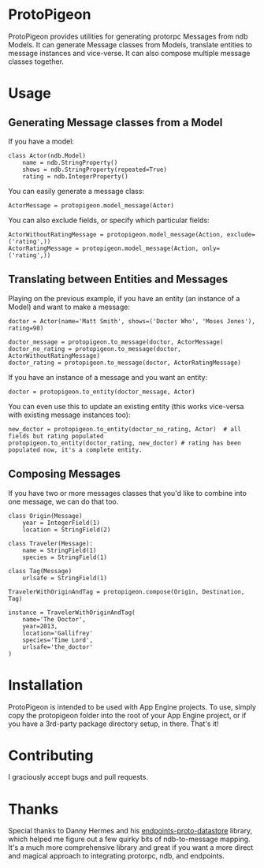 ProtoPigeon
===========

ProtoPigeon provides utilities for generating protorpc Messages from ndb Models. It can generate Message classes from Models, translate entities to message instances and vice-verse. It can also compose multiple message classes together.


Usage
=====

Generating Message classes from a Model
---------------------------------------

If you have a model:

    class Actor(ndb.Model)
        name = ndb.StringProperty()
        shows = ndb.StringProperty(repeated=True)
        rating = ndb.IntegerProperty()

You can easily generate a message class:

    ActorMessage = protopigeon.model_message(Actor)

You can also exclude fields, or specify which particular fields:

    ActorWithoutRatingMessage = protopigeon.model_message(Action, exclude=('rating',))
    ActorRatingMessage = protopigeon.model_message(Action, only=('rating',))


Translating between Entities and Messages
-----------------------------------------

Playing on the previous example, if you have an entity (an instance of a Model) and want to make a message:

    doctor = Actor(name='Matt Smith', shows=('Doctor Who', 'Moses Jones'), rating=90)

    doctor_message = protopigeon.to_message(doctor, ActorMessage)
    doctor_no_rating = protopigeon.to_message(doctor, ActorWithoutRatingMessage)
    doctor_rating = protopigeon.to_message(doctor, ActorRatingMessage)

If you have an instance of a message and you want an entity:

    doctor = protopigeon.to_entity(doctor_message, Actor)

You can even use this to update an existing entity (this works vice-versa with existing message instances too):

    new_doctor = protopigeon.to_entity(doctor_no_rating, Actor)  # all fields but rating populated
    protopigeon.to_entity(doctor_rating, new_doctor) # rating has been populated now, it's a complete entity.


Composing Messages
------------------

If you have two or more messages classes that you'd like to combine into one message, we can do that too.

    class Origin(Message)
        year = IntegerField(1)
        location = StringField(2)

    class Traveler(Message):
        name = StringField(1)
        species = StringField(1)

    class Tag(Message)
        urlsafe = StringField(1)

    TravelerWithOriginAndTag = protopigeon.compose(Origin, Destination, Tag)

    instance = TravelerWithOriginAndTag(
        name='The Doctor',
        year=2013,
        location='Gallifrey'
        species='Time Lord',
        urlsafe='the_doctor'
    )


Installation
============

ProtoPigeon is intended to be used with App Engine projects. To use, simply copy the protopigeon folder into the root of your App Engine project, or if you have a 3rd-party package directory setup, in there. That's it!


Contributing
============

I graciously accept bugs and pull requests.


Thanks
======

Special thanks to Danny Hermes and his [endpoints-proto-datastore](https://github.com/GoogleCloudPlatform/endpoints-proto-datastore) library, which helped me figure out a few quirky bits of ndb-to-message mapping. It's a much more comprehensive library and great if you want a more direct and magical approach to integrating protorpc, ndb, and endpoints.